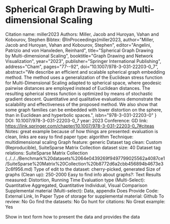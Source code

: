 # Spherical Graph Drawing by Multi-dimensional Scaling

Citation name: miller2023
Authors: Miller, Jacob
and Huroyan, Vahan
and Kobourov, Stephen
Bibtex: @InProceedings{miller2023,
author="Miller, Jacob
and Huroyan, Vahan
and Kobourov, Stephen",
editor="Angelini, Patrizio
and von Hanxleden, Reinhard",
title="Spherical Graph Drawing by Multi-dimensional Scaling",
booktitle="Graph Drawing and Network Visualization",
year="2023",
publisher="Springer International Publishing",
address="Cham",
pages="77--92",
doi=”10.1007/978-3-031-22203-0_7”,
abstract="We describe an efficient and scalable spherical graph embedding method. The method uses a generalization of the Euclidean stress function for Multi-Dimensional Scaling adapted to spherical space, where geodesic pairwise distances are employed instead of Euclidean distances. The resulting spherical stress function is optimized by means of stochastic gradient descent. Quantitative and qualitative evaluations demonstrate the scalability and effectiveness of the proposed method. We also show that some graph families can be embedded with lower distortion on the sphere, than in Euclidean and hyperbolic spaces.",
isbn="978-3-031-22203-0"
}
DOI: 10.1007/978-3-031-22203-0_7
year: 2023
Conference: GD
link: https://link.springer.com/chapter/10.1007/978-3-031-22203-0_7#citeas
Notes: great example because of how things are presented: evaluation is clean, links are easy to find
paper type: algorithm
Technique: multidimensional scaling
Graph feature: generic
Dataset tag clean: Custom (Reproducible), SuiteSparse Matrix Collection
dataset size: 40
Dataset tag relations: SuiteSparse Matrix Collection (../../../Benchmark%20datasets%2064e0439269f9497799025562a4087ce1/SuiteSparse%20Matrix%20Collection%20b8772d6a2cbb456894b4673e32c6f956.md)
Type of edit to the dataset: cherry-picked, generated
Size of graphs (Clean up): 250-2000
Easy to find info about graphs?: Text
Results measured: Distortion, Running Time
Evaluation type (Multi-Select): Quantitative Aggregated, Quantitative Individual, Visual Comparison
Supplemental material (Multi-select): Data, appendix
Does Provide Code: External Link, In Paper
Type of storage for supplemental material: Github
To review: No
Go find the datasets: No
Go hunt for citations: No
Great example: Yes

Show in text form how to present the data and provides the data